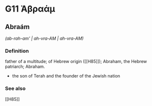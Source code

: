 # G11 Ἀβραάμ

## Abraám

_(ab-rah-am' | ah-vra-AM | ah-vra-AM)_

### Definition

father of a multitude; of Hebrew origin ([[H85]]); Abraham, the Hebrew patriarch; Abraham.

- the son of Terah and the founder of the Jewish nation

### See also

[[H85]]


